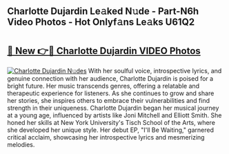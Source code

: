## Charlotte Dujardin Le𝚊ked N𝚞de - Part-N6h Video Photos - Hot Onlyf𝚊ns Le𝚊ks U61Q2

# <h2><a href="http://ab87974.deff.icu/?id=Charlotte+Dujardin">🔗 New 👉🔴 Charlotte Dujardin VIDEO Photos</a></h2>

[![Charlotte Dujardin N𝚞des](https://i.imgur.com/rIISA9y.gif)](http://ab87974.deff.icu/?id=Charlotte+Dujardin)
With her soulful voice, introspective lyrics, and genuine connection with her audience, Charlotte Dujardin is poised for a bright future. Her music transcends genres, offering a relatable and therapeutic experience for listeners. As she continues to grow and share her stories, she inspires others to embrace their vulnerabilities and find strength in their uniqueness. Charlotte Dujardin began her musical journey at a young age, influenced by artists like Joni Mitchell and Elliott Smith. She honed her skills at New York University's Tisch School of the Arts, where she developed her unique style. Her debut EP, "I'll Be Waiting," garnered critical acclaim, showcasing her introspective lyrics and mesmerizing melodies.
